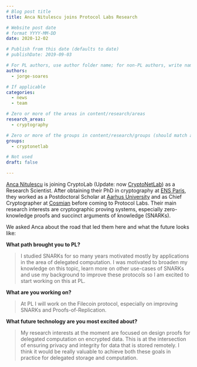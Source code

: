 ```yaml
---
# Blog post title
title: Anca Nitulescu joins Protocol Labs Research

# Website post date
# format YYYY-MM-DD
date: 2020-12-02

# Publish from this date (defaults to date)
# publishDate: 2019-09-03

# For PL authors, use author folder name; for non-PL authors, write name as in paper within ""
authors:
  - jorge-soares

# If applicable
categories:
  - news
  - team

# Zero or more of the areas in content/research/areas
research_areas:
  - cryptography

# Zero or more of the groups in content/research/groups (should match author membership)
groups:
  - cryptonetlab

# Not used
draft: false

---
```


[Anca Nitulescu](/authors/anca-nitulescu/) is joining CryptoLab (Update: now [CryptoNetLab](/groups/cryptonetlab/)) as a Research Scientist. After obtaining their PhD in cryptography at [ENS Paris](https://www.ens.psl.eu/en), they worked as a Postdoctoral Scholar at [Aarhus University](https://international.au.dk/) and as Chief Cryptographer at [Cosmian](https://cosmian.com/) before coming to Protocol Labs. Their main research interests are cryptographic proving systems, especially zero-knowledge proofs and succinct arguments of knowledge (SNARKs).

We asked Anca about the road that led them here and what the future looks like:

**What path brought you to PL?**

> I studied SNARKs for so many years motivated mostly by applications in the area of delegated computation. I was motivated to broaden my knowledge on this topic, learn more on other use-cases of SNARKs and use my background to improve these protocols so I am excited to start working on this at PL.

**What are you working on?**

> At PL I will work on the Filecoin protocol, especially on improving SNARKs and Proofs-of-Replication.

**What future technology are you most excited about?**

> My research interests at the moment are focused on design proofs for delegated computation on encrypted data. This is at the intersection of ensuring privacy and integrity for data that is stored remotely. I think it would be really valuable to achieve both these goals in practice for delegated storage and computation.
